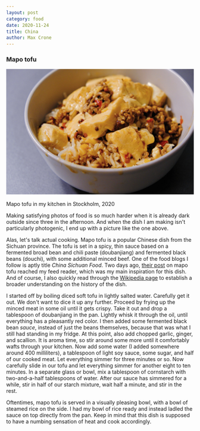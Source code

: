 ```yaml
---
layout: post
category: food
date: 2020-11-24
title: China
author: Max Crone
---
```


### Mapo tofu
<picture>
    <source srcset="/assets/img/2020-11-25-mapo-tofu_1280.webp" type="image/webp">
    <img src="/assets/img/2020-11-25-mapo-tofu_1280.jpg">
</picture>
<p class="picture-subscript">Mapo tofu in my kitchen in Stockholm, 2020</p>

Making satisfying photos of food is so much harder when it is already dark outside since three in the afternoon. 
And when the dish I am making isn't particularly photogenic, I end up with a picture like the one above.

Alas, let's talk actual cooking.
Mapo tofu is a popular Chinese dish from the Sichuan province.
The tofu is set in a spicy, thin sauce based on a fermented broad bean and chili paste (doubanjiang) and fermented black beans (douchi), with some additional minced beef.
One of the food blogs I follow is aptly title *China Sichuan Food*.
Two days ago, [their post](https://www.chinasichuanfood.com/mapo-tofu-recipe/) on mapo tofu reached my feed reader, which was my main inspiration for this dish.
And of course, I also quickly read through the [Wikipedia page](https://en.wikipedia.org/wiki/Mapo_tofu) to establish a broader understanding on the history of the dish.

I started off by boiling diced soft tofu in lightly salted water.
Carefully get it out. We don't want to dice it up any further.
Proceed by frying up the minced meat in some oil until it gets crispy.
Take it out and drop a tablespoon of doubanjiang in the pan.
Lightly whisk it through the oil, until everything has a pleasantly red color.
I then added some fermented black bean *sauce*, instead of just the beans themselves, because that was what I still had standing in my fridge.
At this point, also add chopped garlic, ginger, and scallion.
It is aroma time, so stir around some more until it comfortably wafts through your kitchen.
Now add some water (I added somewhere around 400 milliliters), a tablespoon of light soy sauce, some sugar, and half of our cooked meat.
Let everything simmer for three minutes or so.
Now carefully slide in our tofu and let everything simmer for another eight to ten minutes.
In a separate glass or bowl, mix a tablespoon of cornstarch with two-and-a-half tablespoons of water.
After our sauce has simmered for a while, stir in half of our starch mixture, wait half a minute, and stir in the rest.

Oftentimes, mapo tofu is served in a visually pleasing bowl, with a bowl of steamed rice on the side.
I had my bowl of rice ready and instead ladled the sauce on top directly from the pan.
Keep in mind that this dish is supposed to have a numbing sensation of heat and cook accordingly.

